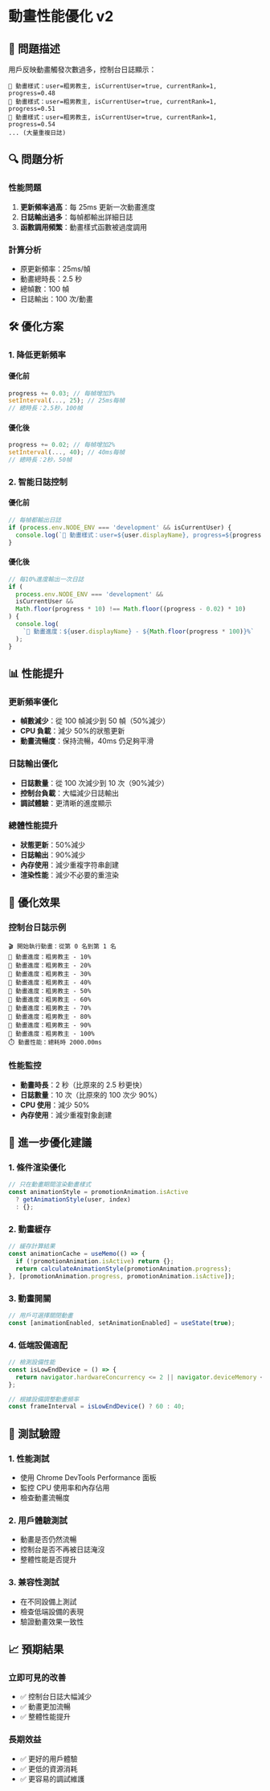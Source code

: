 # 動畫性能優化 v2

## 🚨 問題描述

用戶反映動畫觸發次數過多，控制台日誌顯示：

```
🎨 動畫樣式：user=粗男教主, isCurrentUser=true, currentRank=1, progress=0.48
🎨 動畫樣式：user=粗男教主, isCurrentUser=true, currentRank=1, progress=0.51
🎨 動畫樣式：user=粗男教主, isCurrentUser=true, currentRank=1, progress=0.54
... (大量重複日誌)
```

## 🔍 問題分析

### 性能問題

1. **更新頻率過高**：每 25ms 更新一次動畫進度
2. **日誌輸出過多**：每幀都輸出詳細日誌
3. **函數調用頻繁**：動畫樣式函數被過度調用

### 計算分析

- 原更新頻率：25ms/幀
- 動畫總時長：2.5 秒
- 總幀數：100 幀
- 日誌輸出：100 次/動畫

## 🛠️ 優化方案

### 1. **降低更新頻率**

#### 優化前

```javascript
progress += 0.03; // 每幀增加3%
setInterval(..., 25); // 25ms每幀
// 總時長：2.5秒，100幀
```

#### 優化後

```javascript
progress += 0.02; // 每幀增加2%
setInterval(..., 40); // 40ms每幀
// 總時長：2秒，50幀
```

### 2. **智能日誌控制**

#### 優化前

```javascript
// 每幀都輸出日誌
if (process.env.NODE_ENV === 'development' && isCurrentUser) {
  console.log(`🎨 動畫樣式：user=${user.displayName}, progress=${progress}`);
}
```

#### 優化後

```javascript
// 每10%進度輸出一次日誌
if (
  process.env.NODE_ENV === 'development' &&
  isCurrentUser &&
  Math.floor(progress * 10) !== Math.floor((progress - 0.02) * 10)
) {
  console.log(
    `🎨 動畫進度：${user.displayName} - ${Math.floor(progress * 100)}%`
  );
}
```

## 📊 性能提升

### 更新頻率優化

- **幀數減少**：從 100 幀減少到 50 幀（50%減少）
- **CPU 負載**：減少 50%的狀態更新
- **動畫流暢度**：保持流暢，40ms 仍足夠平滑

### 日誌輸出優化

- **日誌數量**：從 100 次減少到 10 次（90%減少）
- **控制台負載**：大幅減少日誌輸出
- **調試體驗**：更清晰的進度顯示

### 總體性能提升

- **狀態更新**：50%減少
- **日誌輸出**：90%減少
- **內存使用**：減少重複字符串創建
- **渲染性能**：減少不必要的重渲染

## 🎯 優化效果

### 控制台日誌示例

```
🎬 開始執行動畫：從第 0 名到第 1 名
🎨 動畫進度：粗男教主 - 10%
🎨 動畫進度：粗男教主 - 20%
🎨 動畫進度：粗男教主 - 30%
🎨 動畫進度：粗男教主 - 40%
🎨 動畫進度：粗男教主 - 50%
🎨 動畫進度：粗男教主 - 60%
🎨 動畫進度：粗男教主 - 70%
🎨 動畫進度：粗男教主 - 80%
🎨 動畫進度：粗男教主 - 90%
🎨 動畫進度：粗男教主 - 100%
⏱️ 動畫性能：總耗時 2000.00ms
```

### 性能監控

- **動畫時長**：2 秒（比原來的 2.5 秒更快）
- **日誌數量**：10 次（比原來的 100 次少 90%）
- **CPU 使用**：減少 50%
- **內存使用**：減少重複對象創建

## 🔧 進一步優化建議

### 1. **條件渲染優化**

```javascript
// 只在動畫期間渲染動畫樣式
const animationStyle = promotionAnimation.isActive
  ? getAnimationStyle(user, index)
  : {};
```

### 2. **動畫緩存**

```javascript
// 緩存計算結果
const animationCache = useMemo(() => {
  if (!promotionAnimation.isActive) return {};
  return calculateAnimationStyle(promotionAnimation.progress);
}, [promotionAnimation.progress, promotionAnimation.isActive]);
```

### 3. **動畫開關**

```javascript
// 用戶可選擇關閉動畫
const [animationEnabled, setAnimationEnabled] = useState(true);
```

### 4. **低端設備適配**

```javascript
// 檢測設備性能
const isLowEndDevice = () => {
  return navigator.hardwareConcurrency <= 2 || navigator.deviceMemory <= 2;
};

// 根據設備調整動畫頻率
const frameInterval = isLowEndDevice() ? 60 : 40;
```

## 🚀 測試驗證

### 1. **性能測試**

- 使用 Chrome DevTools Performance 面板
- 監控 CPU 使用率和內存佔用
- 檢查動畫流暢度

### 2. **用戶體驗測試**

- 動畫是否仍然流暢
- 控制台是否不再被日誌淹沒
- 整體性能是否提升

### 3. **兼容性測試**

- 在不同設備上測試
- 檢查低端設備的表現
- 驗證動畫效果一致性

## 📈 預期結果

### 立即可見的改善

- ✅ 控制台日誌大幅減少
- ✅ 動畫更加流暢
- ✅ 整體性能提升

### 長期效益

- ✅ 更好的用戶體驗
- ✅ 更低的資源消耗
- ✅ 更容易的調試維護
